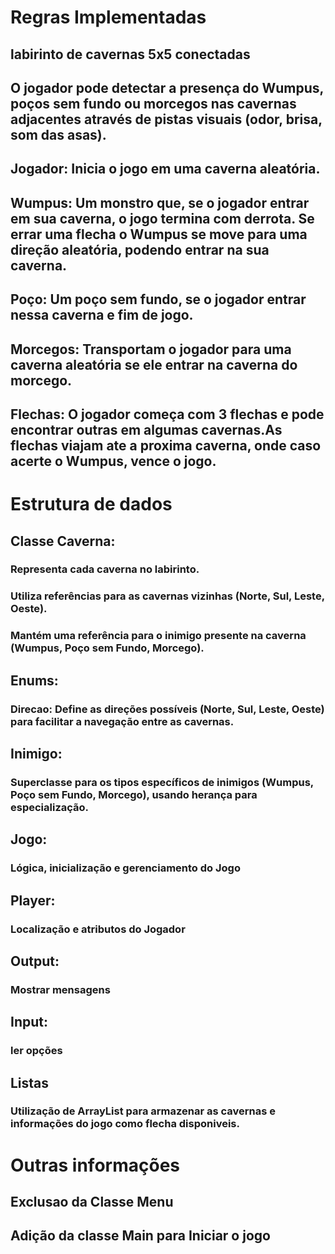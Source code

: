 
# Regras Implementadas
## labirinto de cavernas 5x5 conectadas
## O jogador pode detectar a presença do Wumpus, poços sem fundo ou morcegos nas cavernas adjacentes através de pistas visuais (odor, brisa, som das asas).
## Jogador: Inicia o jogo em uma caverna aleatória.
## Wumpus: Um monstro que, se o jogador entrar em sua caverna, o jogo termina com derrota. Se errar uma flecha o Wumpus se move para uma direção aleatória, podendo entrar na sua caverna.
## Poço: Um poço sem fundo, se o jogador entrar nessa caverna e fim de jogo.
## Morcegos: Transportam o jogador para uma caverna aleatória se ele entrar na caverna do morcego.
## Flechas: O jogador começa com 3 flechas e pode encontrar outras em algumas cavernas.As flechas viajam ate a proxima caverna, onde caso acerte o Wumpus, vence o jogo.


# Estrutura de dados
## Classe Caverna:

### Representa cada caverna no labirinto.
### Utiliza referências para as cavernas vizinhas (Norte, Sul, Leste, Oeste).
### Mantém uma referência para o inimigo presente na caverna (Wumpus, Poço sem Fundo, Morcego).

## Enums:

### Direcao: Define as direções possíveis (Norte, Sul, Leste, Oeste) para facilitar a navegação entre as cavernas.

## Inimigo: 
### Superclasse para os tipos específicos de inimigos (Wumpus, Poço sem Fundo, Morcego), usando herança para especialização.

## Jogo:
### Lógica, inicialização e gerenciamento do Jogo

## Player:
### Localização e atributos do Jogador

## Output:
### Mostrar mensagens

## Input:
### ler opções

## Listas
### Utilização de ArrayList para armazenar as cavernas e informações do jogo como flecha disponiveis.


# Outras informações
## Exclusao da Classe Menu
## Adição da classe Main para Iniciar o jogo
